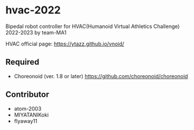 # hvac-2022
Bipedal robot controller for HVAC(Humanoid Virtual Athletics Challenge) 2022-2023 by team-MA1

HVAC official page: https://ytazz.github.io/vnoid/

## Required
- Choreonoid (ver. 1.8 or later) https://github.com/choreonoid/choreonoid

## Contributor
- atom-2003
- MIYATANIKoki
- flyaway11

 
